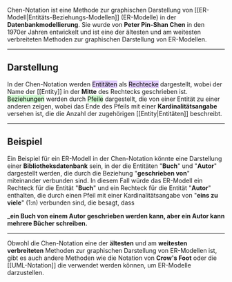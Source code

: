 
Chen-Notation ist eine Methode zur graphischen Darstellung von [[ER-Modell|Entitäts-Beziehungs-Modellen]] (ER-Modelle) in der **Datenbankmodellierung**. 
Sie wurde von **Peter Pin-Shan Chen** in den 1970er Jahren entwickelt und ist eine der ältesten und am weitesten verbreiteten Methoden zur graphischen Darstellung von ER-Modellen.

___

## Darstellung

In der Chen-Notation werden <mark style="background: #D2B3FFA6;">Entitäten</mark> als <mark style="background: #D2B3FFA6;">Rechtecke</mark> dargestellt, wobei der Name der [[Entity]] in der **Mitte** des Rechtecks geschrieben ist. 
<mark style="background: #BBFABBA6;">Beziehungen</mark> werden durch <mark style="background: #BBFABBA6;">Pfeile</mark> dargestellt, die von einer Entität zu einer anderen zeigen, wobei das Ende des Pfeils mit einer **Kardinalitätsangabe** versehen ist, die die Anzahl der zugehörigen [[Entity|Entitäten]] beschreibt.

___

## Beispiel

Ein Beispiel für ein ER-Modell in der Chen-Notation könnte eine Darstellung einer **Bibliotheksdatenbank** sein, in der die Entitäten "**Buch**" und "**Autor**" dargestellt werden, die durch die Beziehung "**geschrieben von**" miteinander verbunden sind. 
In diesem Fall würde das ER-Modell ein Rechteck für die Entität "**Buch**" und ein Rechteck für die Entität "**Autor**" enthalten, die durch einen Pfeil mit einer Kardinalitätsangabe von "**eins zu viele**" (1:n) verbunden sind, die besagt, dass 

**_ein Buch von einem Autor geschrieben werden kann, aber ein Autor kann mehrere Bücher schreiben.**

___

Obwohl die Chen-Notation eine der **ältesten** und am **weitesten verbreiteten** Methoden zur graphischen Darstellung von ER-Modellen ist, gibt es auch andere Methoden wie die Notation von **Crow's Foot** oder die [[UML-Notation]] die verwendet werden können, um ER-Modelle darzustellen.